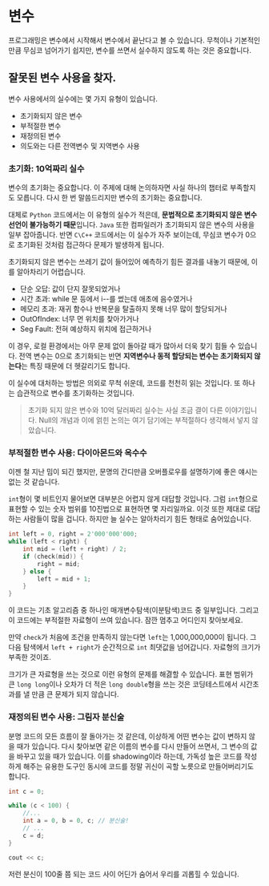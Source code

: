 # 변수

프로그래밍은 변수에서 시작해서 변수에서 끝난다고 볼 수 있습니다. 무척이나 기본적인 만큼 무심코 넘어가기 쉽지만, 변수를 쓰면서 실수하지 않도록 하는 것은 중요합니다.

## 잘못된 변수 사용을 찾자.

변수 사용에서의 실수에는 몇 가지 유형이 있습니다.

- 초기화되지 않은 변수
- 부적절한 변수
- 재정의된 변수
- 의도와는 다른 전역변수 및 지역변수 사용

### 초기화: 10억짜리 실수

변수의 초기화는 중요합니다. 이 주제에 대해 논의하자면 사실 하나의 챕터로 부족할지도 모릅니다. 다시 한 번 말씀드리지만 변수의 초기화는 중요합니다. 

대체로 `Python` 코드에서는 이 유형의 실수가 적은데, **문법적으로 초기화되지 않은 변수 선언이 불가능하기 때문**입니다. `Java` 또한 컴파일러가 초기화되지 않은 변수의 사용을 일부 잡아줍니다. 반면 `C\C++` 코드에서는 이 실수가 자주 보이는데, 무심코 변수가 0으로 초기화된 것처럼 접근하다 문제가 발생하게 됩니다.

초기화되지 않은 변수는 쓰레기 값이 들어있어 예측하기 힘든 결과를 내놓기 때문에, 이를 알아차리기 어렵습니다.

- 단순 오답: 값이 단지 잘못되었거나
- 시간 초과:  while 문 등에서 i--를 썼는데 애초에 음수였거나
- 메모리 초과: 재귀 함수나 반복문을 탈출하지 못해 너무 많이 할당되거나
- OutOfIndex: 너무 먼 위치를 찾아가거나
- Seg Fault: 전혀 예상하지 위치에 접근하거나

이 경우, 로컬 환경에서는 아무 문제 없이 돌아갈 때가 많아서 더욱 찾기 힘들 수 있습니다. 전역 변수는 0으로 초기화되는 반면 **지역변수나 동적 할당되는 변수는 초기화되지 않는다**는 특징 때문에 더 헷갈리기도 합니다.

이 실수에 대처하는 방법은 의외로 무척 쉬운데, 코드를 천천히 읽는 것입니다. 또 하나는 습관적으로 변수를 초기화하는 것입니다.

> 초기화 되지 않은 변수와 10억 달러짜리 실수는 사실 조금 결이 다른 이야기입니다. Null의 개념과 이에 얽힌 논의는 여기 담기에는 부적절하다 생각해서 넣지 않았습니다. 

### 부적절한 변수 사용: 다이아몬드와 옥수수

이젠 철 지난 밈이 되긴 했지만, 문명의 간디만큼 오버플로우를 설명하기에 좋은 얘시는 없는 것 같습니다.

`int`형이 몇 비트인지 물어보면 대부분은 어렵지 않게 대답할 것입니다. 그럼 `int`형으로 표현할 수 있는 숫자 범위를 10진법으로 표현하면 몇 자리일까요. 이것 또한 제대로 대답하는 사람들이 많을 겁니다. 하지만 늘 실수는 알아차리기 힘든 형태로 숨어있습니다.

```cpp
int left = 0, right = 2'000'000'000;
while (left < right) {
    int mid = (left + right) / 2;
    if (check(mid)) {
        right = mid;
    } else {
        left = mid + 1;
    }
}
```

이 코드는 기초 알고리즘 중 하나인 매개변수탐색(이분탐색)코드 중 일부입니다. 그리고 이 코드에는 부적절한 자료형이 쓰여 있습니다. 잠깐 멈추고 어디인지 찾아보세요.

만약 `check`가 처음에 조건을 만족하지 않는다면 `left`는 1,000,000,000이 됩니다. 그 다음 탐색에서 `left + right`가 순간적으로 `int` 최댓값을 넘어갑니다. 자료형의 크기가 부족한 것이죠.

크기가 큰 자료형을 쓰는 것으로 이런 유형의 문제를 해겷할 수 있습니다. 표현 범위가 큰 `long long`이나 오차가 더 적은 `long double`형을 쓰는 것은 코딩테스트에서 시간초과를 낼 만큼 큰 문제가 되지 않습니다.

### 재정의된 변수 사용: 그림자 분신술

분명 코드의 모든 흐름이 잘 돌아가는 것 같은데, 이상하게 어떤 변수는 값이 변하지 않을 때가 있습니다. 다시 찾아보면 같은 이름의 변수를 다시 만들어 쓰면서, 그 변수의 값을 바꾸고 있을 때가 있습니다. 이를 shadowing이라 하는데, 가독성 높은 코드를 작성하게 해주는 유용한 도구인 동시에 코드를 정말 귀신이 곡할 노릇으로 만들어버리기도 합니다.

```java
int c = 0;

while (c < 100) {
    //...
    int a = 0, b = 0, c; // 분신술!
    // ...
    c = d;
}

cout << c;
```

저런 분신이 100줄 쯤 되는 코드 사이 어딘가 숨어서 우리를 괴롭힐 수 있습니다.